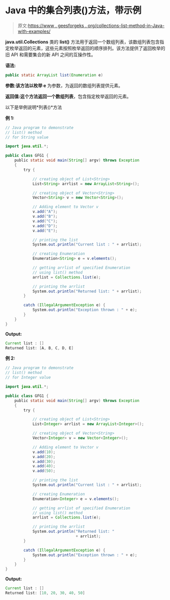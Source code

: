 # Java 中的集合列表()方法，带示例

> 原文:[https://www . geesforgeks . org/collections-list-method-in-Java-with-examples/](https://www.geeksforgeeks.org/collections-list-method-in-java-with-examples/)

**java.util.Collections** 类的 **list()** 方法用于返回一个数组列表，该数组列表包含指定枚举返回的元素，这些元素按照枚举返回的顺序排列。该方法提供了返回枚举的旧 API 和需要集合的新 API 之间的互操作性。

**语法:**

```java
public static ArrayList list(Enumeration e)
```

**参数:**该方法以**枚举 e** 为参数，为返回的数组列表提供元素。

**返回值:**这个方法返回**一个数组列表**，包含指定枚举返回的元素。

以下是举例说明*列表()*方法

**例 1:**

```java
// Java program to demonstrate
// list() method
// for String value

import java.util.*;

public class GFG1 {
    public static void main(String[] argv) throws Exception
    {
        try {

            // creating object of List<String>
            List<String> arrlist = new ArrayList<String>();

            // creating object of Vector<String>
            Vector<String> v = new Vector<String>();

            // Adding element to Vector v
            v.add("A");
            v.add("B");
            v.add("C");
            v.add("D");
            v.add("E");

            // printing the list
            System.out.println("Current list : " + arrlist);

            // creating Enumeration
            Enumeration<String> e = v.elements();

            // getting arrlist of specified Enumeration
            // using list() method
            arrlist = Collections.list(e);

            // printing the arrlist
            System.out.println("Returned list: " + arrlist);
        }

        catch (IllegalArgumentException e) {
            System.out.println("Exception thrown : " + e);
        }
    }
}
```

**Output:**

```java
Current list : []
Returned list: [A, B, C, D, E]

```

**例 2:**

```java
// Java program to demonstrate
// list() method
// for Integer value

import java.util.*;

public class GFG1 {
    public static void main(String[] argv) throws Exception
    {
        try {

            // creating object of List<String>
            List<Integer> arrlist = new ArrayList<Integer>();

            // creating object of Vector<String>
            Vector<Integer> v = new Vector<Integer>();

            // Adding element to Vector v
            v.add(10);
            v.add(20);
            v.add(30);
            v.add(40);
            v.add(50);

            // printing the list
            System.out.println("Current list : " + arrlist);

            // creating Enumeration
            Enumeration<Integer> e = v.elements();

            // getting arrlist of specified Enumeration
            // using list() method
            arrlist = Collections.list(e);

            // printing the arrlist
            System.out.println("Returned list: "
                               + arrlist);
        }

        catch (IllegalArgumentException e) {
            System.out.println("Exception thrown : " + e);
        }
    }
}
```

**Output:**

```java
Current list : []
Returned list: [10, 20, 30, 40, 50]

```